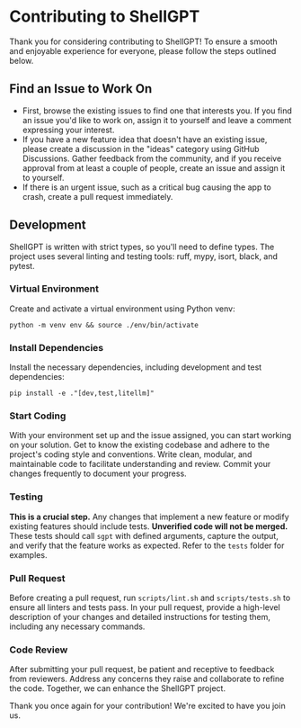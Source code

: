 # Contributing to ShellGPT
Thank you for considering contributing to ShellGPT! To ensure a smooth and enjoyable experience for everyone, please follow the steps outlined below.

## Find an Issue to Work On
- First, browse the existing issues to find one that interests you. If you find an issue you'd like to work on, assign it to yourself and leave a comment expressing your interest.
- If you have a new feature idea that doesn't have an existing issue, please create a discussion in the "ideas" category using GitHub Discussions. Gather feedback from the community, and if you receive approval from at least a couple of people, create an issue and assign it to yourself.
- If there is an urgent issue, such as a critical bug causing the app to crash, create a pull request immediately.

## Development
ShellGPT is written with strict types, so you'll need to define types. The project uses several linting and testing tools: ruff, mypy, isort, black, and pytest.

### Virtual Environment
Create and activate a virtual environment using Python venv:

```shell
python -m venv env && source ./env/bin/activate
```

### Install Dependencies
Install the necessary dependencies, including development and test dependencies:

```shell
pip install -e ."[dev,test,litellm]"
```

### Start Coding
With your environment set up and the issue assigned, you can start working on your solution. Get to know the existing codebase and adhere to the project's coding style and conventions. Write clean, modular, and maintainable code to facilitate understanding and review. Commit your changes frequently to document your progress.

### Testing
**This is a crucial step.** Any changes that implement a new feature or modify existing features should include tests. **Unverified code will not be merged.** These tests should call `sgpt` with defined arguments, capture the output, and verify that the feature works as expected. Refer to the `tests` folder for examples.

### Pull Request
Before creating a pull request, run `scripts/lint.sh` and `scripts/tests.sh` to ensure all linters and tests pass. In your pull request, provide a high-level description of your changes and detailed instructions for testing them, including any necessary commands.

### Code Review
After submitting your pull request, be patient and receptive to feedback from reviewers. Address any concerns they raise and collaborate to refine the code. Together, we can enhance the ShellGPT project.

Thank you once again for your contribution! We're excited to have you join us.
